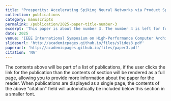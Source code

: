 ```yaml
---
title: "Prosperity: Accelerating Spiking Neural Networks via Product Sparsity"
collection: publications
category: manuscripts
permalink: /publication/2025-paper-title-number-3
excerpt: 'This paper is about the number 3. The number 4 is left for future work.'
date: 2025
venue: 'IEEE International Symposium on High-Performance Computer Architecture (HPCA)'
slidesurl: 'http://academicpages.github.io/files/slides3.pdf'
paperurl: 'http://academicpages.github.io/files/paper3.pdf'
citation: 'NA'
---
```


The contents above will be part of a list of publications, if the user clicks the link for the publication than the contents of section will be rendered as a full page, allowing you to provide more information about the paper for the reader. When publications are displayed as a single page, the contents of the above "citation" field will automatically be included below this section in a smaller font.
